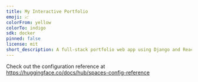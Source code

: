 ```yaml
---
title: My Interactive Portfolio
emoji: 📈
colorFrom: yellow
colorTo: indigo
sdk: docker
pinned: false
license: mit
short_description: A full-stack portfolio web app using Django and React
---
```


Check out the configuration reference at https://huggingface.co/docs/hub/spaces-config-reference
